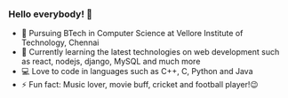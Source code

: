 ### Hello everybody! 👋


- 🔭 Pursuing BTech in Computer Science at Vellore Institute of Technology, Chennai
- 🌱 Currently learning the latest technologies on web development such as react, nodejs, django, MySQL and much more
- :computer: Love to code in languages such as C++, C, Python and Java 
- ⚡ Fun fact: Music lover, movie buff, cricket and football player!:wink:
